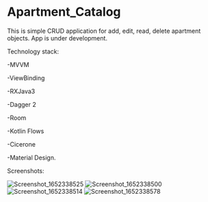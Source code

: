# Apartment_Catalog

This is simple CRUD application for add, edit, read, delete apartment objects.
App is under development.

Technology stack:

-MVVM

-ViewBinding

-RXJava3

-Dagger 2

-Room

-Kotlin Flows

-Cicerone

-Material Design.

Screenshots:

![Screenshot_1652338525](https://user-images.githubusercontent.com/89345780/168013142-9829f2fc-4dbf-4086-950d-5874711f24cd.png)
![Screenshot_1652338500](https://user-images.githubusercontent.com/89345780/168013165-3fcb3e14-262f-41dc-8a17-881d8f1b194d.png)
![Screenshot_1652338514](https://user-images.githubusercontent.com/89345780/168013184-c84b8202-6c90-4236-96ec-91b61e20624d.png)
![Screenshot_1652338578](https://user-images.githubusercontent.com/89345780/168013206-780e78bc-97aa-4253-bcdb-06fc8b97d997.png)
